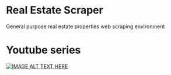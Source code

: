 # Real Estate Scraper
General purpose real estate properties web scraping environment

# Youtube series
[![IMAGE ALT TEXT HERE](https://img.youtube.com/vi/p5zXbpKXmwM/0.jpg)](https://www.youtube.com/watch?v=p5zXbpKXmwM&list=PLLfIBXQeu3aYE4jeEpHyAf6oRXv8B_c5w&index=1)
